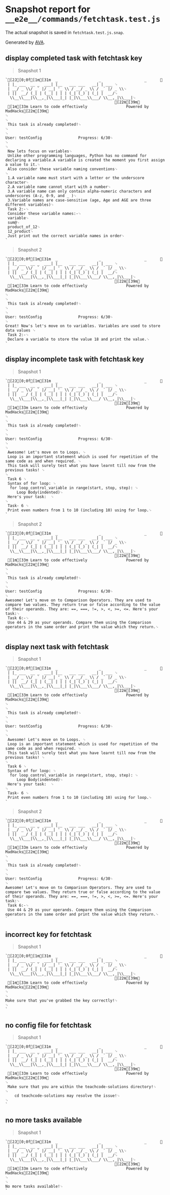# Snapshot report for `__e2e__/commands/fetchtask.test.js`

The actual snapshot is saved in `fetchtask.test.js.snap`.

Generated by [AVA](https://ava.li).

## display completed task with fetchtask key

> Snapshot 1

    `[2J[0;0f[1m[31m  _                  _                   _      ␊
     | |_ ___  __ _  ___| |__   ___ ___   __| | ___ ␊
     | __/ _ \\/ _` |/ __| '_ \\ / __/ _ \\ / _` |/ _ \\␊
     | ||  __/ (_| | (__| | | | (_| (_) | (_| |  __/␊
      \\__\\___|\\__,_|\\___|_| |_|\\___\\___/ \\__,_|\\___|␊
                                                    [22m[39m␊
     [1m[33m Learn to code effectively 				 Powered by MadHacks[22m[39m␊
    ␊
    ␊
     This task is already completed!␊
    ␊
    ␊
    User: testConfig				Progress: 6/30␊
    ␊
    ␊
     Now lets focus on variables␊
     Unlike other programming languages, Python has no command for declaring a variable.A variable is created the moment you first assign a value to it.␊
     Also consider these variable naming conventions␊
    ␊
     1.A variable name must start with a letter or the underscore character␊
     2.A variable name cannot start with a number␊
     3.A variable name can only contain alpha-numeric characters and underscores (A-z, 0-9, and _ )␊
     3.Variable names are case-sensitive (age, Age and AGE are three different variables)␊
     Task 2:-␊
     Consider these variable names:-␊
     variable␊
     sum@␊
     product_of_12␊
     12_product␊
     Just print out the correct variable names in order␊
    `

> Snapshot 2

    `[2J[0;0f[1m[31m  _                  _                   _      ␊
     | |_ ___  __ _  ___| |__   ___ ___   __| | ___ ␊
     | __/ _ \\/ _` |/ __| '_ \\ / __/ _ \\ / _` |/ _ \\␊
     | ||  __/ (_| | (__| | | | (_| (_) | (_| |  __/␊
      \\__\\___|\\__,_|\\___|_| |_|\\___\\___/ \\__,_|\\___|␊
                                                    [22m[39m␊
     [1m[33m Learn to code effectively 				 Powered by MadHacks[22m[39m␊
    ␊
    ␊
     This task is already completed!␊
    ␊
    ␊
    User: testConfig				Progress: 6/30␊
    ␊
    Great! Now's let's move on to variables. Variables are used to store data values ␊
     Task 2:-␊
     Declare a variable to store the value 18 and print the value.␊
    `

## display incomplete task with fetchtask key

> Snapshot 1

    `[2J[0;0f[1m[31m  _                  _                   _      ␊
     | |_ ___  __ _  ___| |__   ___ ___   __| | ___ ␊
     | __/ _ \\/ _` |/ __| '_ \\ / __/ _ \\ / _` |/ _ \\␊
     | ||  __/ (_| | (__| | | | (_| (_) | (_| |  __/␊
      \\__\\___|\\__,_|\\___|_| |_|\\___\\___/ \\__,_|\\___|␊
                                                    [22m[39m␊
     [1m[33m Learn to code effectively 				 Powered by MadHacks[22m[39m␊
    ␊
    ␊
     This task is already completed!␊
    ␊
    ␊
    User: testConfig				Progress: 6/30␊
    ␊
    ␊
     Awesome! Let's move on to Loops. ␊
     Loop is an important statement which is used for repetition of the same code as and when required. ␊
     This task will surely test what you have learnt till now from the previous tasks! ␊
    ␊
     Task 6 ␊
     Syntax of for loop: ␊
      for loop_control_variable in range(start, stop, step): ␊
     	 Loop Body(indented)␊
     Here's your task:  ␊
    ␊
     Task- 6 ␊
     Print even numbers from 1 to 10 (including 10) using for loop.␊
    `

> Snapshot 2

    `[2J[0;0f[1m[31m  _                  _                   _      ␊
     | |_ ___  __ _  ___| |__   ___ ___   __| | ___ ␊
     | __/ _ \\/ _` |/ __| '_ \\ / __/ _ \\ / _` |/ _ \\␊
     | ||  __/ (_| | (__| | | | (_| (_) | (_| |  __/␊
      \\__\\___|\\__,_|\\___|_| |_|\\___\\___/ \\__,_|\\___|␊
                                                    [22m[39m␊
     [1m[33m Learn to code effectively 				 Powered by MadHacks[22m[39m␊
    ␊
    ␊
     This task is already completed!␊
    ␊
    ␊
    User: testConfig				Progress: 6/30␊
    ␊
    Awesome! Let's move on to Comparison Operators. They are used to compare two values. They return true or false according to the value of their operands. They are: ==, ===, !=, >, <, >=, <=. Here's your task:␊
     Task 6:-␊
     Use 44 & 29 as your operands. Compare them using the Comparison operators in the same order and print the value which they return.␊
    `

## display next task with fetchtask

> Snapshot 1

    `[2J[0;0f[1m[31m  _                  _                   _      ␊
     | |_ ___  __ _  ___| |__   ___ ___   __| | ___ ␊
     | __/ _ \\/ _` |/ __| '_ \\ / __/ _ \\ / _` |/ _ \\␊
     | ||  __/ (_| | (__| | | | (_| (_) | (_| |  __/␊
      \\__\\___|\\__,_|\\___|_| |_|\\___\\___/ \\__,_|\\___|␊
                                                    [22m[39m␊
     [1m[33m Learn to code effectively 				 Powered by MadHacks[22m[39m␊
    ␊
    ␊
     This task is already completed!␊
    ␊
    ␊
    User: testConfig				Progress: 6/30␊
    ␊
    ␊
     Awesome! Let's move on to Loops. ␊
     Loop is an important statement which is used for repetition of the same code as and when required. ␊
     This task will surely test what you have learnt till now from the previous tasks! ␊
    ␊
     Task 6 ␊
     Syntax of for loop: ␊
      for loop_control_variable in range(start, stop, step): ␊
     	 Loop Body(indented)␊
     Here's your task:  ␊
    ␊
     Task- 6 ␊
     Print even numbers from 1 to 10 (including 10) using for loop.␊
    `

> Snapshot 2

    `[2J[0;0f[1m[31m  _                  _                   _      ␊
     | |_ ___  __ _  ___| |__   ___ ___   __| | ___ ␊
     | __/ _ \\/ _` |/ __| '_ \\ / __/ _ \\ / _` |/ _ \\␊
     | ||  __/ (_| | (__| | | | (_| (_) | (_| |  __/␊
      \\__\\___|\\__,_|\\___|_| |_|\\___\\___/ \\__,_|\\___|␊
                                                    [22m[39m␊
     [1m[33m Learn to code effectively 				 Powered by MadHacks[22m[39m␊
    ␊
    ␊
     This task is already completed!␊
    ␊
    ␊
    User: testConfig				Progress: 6/30␊
    ␊
    Awesome! Let's move on to Comparison Operators. They are used to compare two values. They return true or false according to the value of their operands. They are: ==, ===, !=, >, <, >=, <=. Here's your task:␊
     Task 6:-␊
     Use 44 & 29 as your operands. Compare them using the Comparison operators in the same order and print the value which they return.␊
    `

## incorrect key for fetchtask

> Snapshot 1

    `[2J[0;0f[1m[31m  _                  _                   _      ␊
     | |_ ___  __ _  ___| |__   ___ ___   __| | ___ ␊
     | __/ _ \\/ _` |/ __| '_ \\ / __/ _ \\ / _` |/ _ \\␊
     | ||  __/ (_| | (__| | | | (_| (_) | (_| |  __/␊
      \\__\\___|\\__,_|\\___|_| |_|\\___\\___/ \\__,_|\\___|␊
                                                    [22m[39m␊
     [1m[33m Learn to code effectively 				 Powered by MadHacks[22m[39m␊
    ␊
    ␊
    Make sure that you've grabbed the key correctly!␊
    ␊
    `

## no config file for fetchtask

> Snapshot 1

    `[2J[0;0f[1m[31m  _                  _                   _      ␊
     | |_ ___  __ _  ___| |__   ___ ___   __| | ___ ␊
     | __/ _ \\/ _` |/ __| '_ \\ / __/ _ \\ / _` |/ _ \\␊
     | ||  __/ (_| | (__| | | | (_| (_) | (_| |  __/␊
      \\__\\___|\\__,_|\\___|_| |_|\\___\\___/ \\__,_|\\___|␊
                                                    [22m[39m␊
     [1m[33m Learn to code effectively 				 Powered by MadHacks[22m[39m␊
    ␊
     Make sure that you are within the teachcode-solutions directory!␊
    ␊
    	cd teachcode-solutions may resolve the issue!␊
    ␊
    `

## no more tasks available

> Snapshot 1

    `[2J[0;0f[1m[31m  _                  _                   _      ␊
     | |_ ___  __ _  ___| |__   ___ ___   __| | ___ ␊
     | __/ _ \\/ _` |/ __| '_ \\ / __/ _ \\ / _` |/ _ \\␊
     | ||  __/ (_| | (__| | | | (_| (_) | (_| |  __/␊
      \\__\\___|\\__,_|\\___|_| |_|\\___\\___/ \\__,_|\\___|␊
                                                    [22m[39m␊
     [1m[33m Learn to code effectively 				 Powered by MadHacks[22m[39m␊
    ␊
    ␊
    No more tasks available!␊
    `
